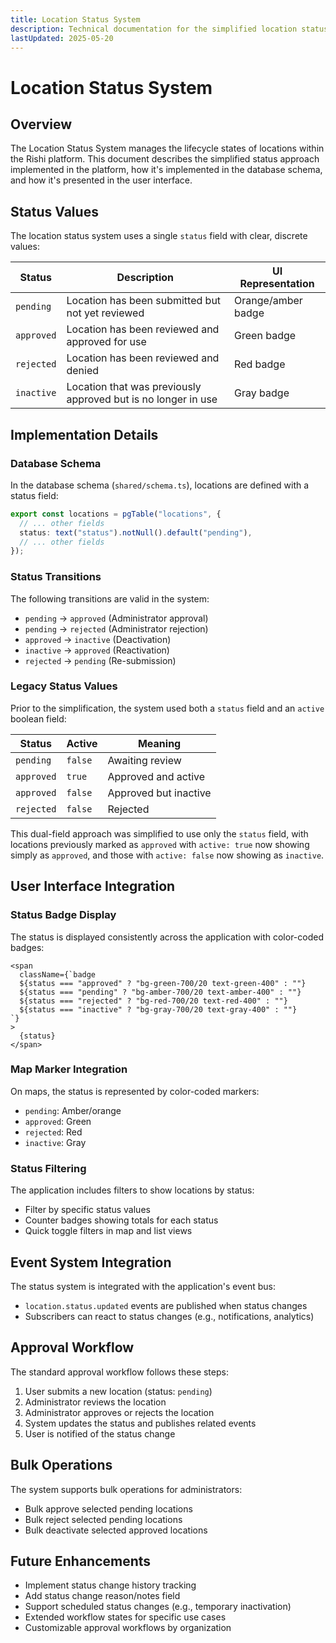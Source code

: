 ```yaml
---
title: Location Status System
description: Technical documentation for the simplified location status system in the Rishi platform
lastUpdated: 2025-05-20
---
```


# Location Status System

## Overview

The Location Status System manages the lifecycle states of locations within the Rishi platform. This document describes the simplified status approach implemented in the platform, how it's implemented in the database schema, and how it's presented in the user interface.

## Status Values

The location status system uses a single `status` field with clear, discrete values:

| Status     | Description                                                   | UI Representation  |
| ---------- | ------------------------------------------------------------- | ------------------ |
| `pending`  | Location has been submitted but not yet reviewed              | Orange/amber badge |
| `approved` | Location has been reviewed and approved for use               | Green badge        |
| `rejected` | Location has been reviewed and denied                         | Red badge          |
| `inactive` | Location that was previously approved but is no longer in use | Gray badge         |

## Implementation Details

### Database Schema

In the database schema (`shared/schema.ts`), locations are defined with a status field:

```typescript
export const locations = pgTable("locations", {
  // ... other fields
  status: text("status").notNull().default("pending"),
  // ... other fields
});
```

### Status Transitions

The following transitions are valid in the system:

- `pending` → `approved` (Administrator approval)
- `pending` → `rejected` (Administrator rejection)
- `approved` → `inactive` (Deactivation)
- `inactive` → `approved` (Reactivation)
- `rejected` → `pending` (Re-submission)

### Legacy Status Values

Prior to the simplification, the system used both a `status` field and an `active` boolean field:

| Status     | Active  | Meaning               |
| ---------- | ------- | --------------------- |
| `pending`  | `false` | Awaiting review       |
| `approved` | `true`  | Approved and active   |
| `approved` | `false` | Approved but inactive |
| `rejected` | `false` | Rejected              |

This dual-field approach was simplified to use only the `status` field, with locations previously marked as `approved` with `active: true` now showing simply as `approved`, and those with `active: false` now showing as `inactive`.

## User Interface Integration

### Status Badge Display

The status is displayed consistently across the application with color-coded badges:

```tsx
<span
  className={`badge 
  ${status === "approved" ? "bg-green-700/20 text-green-400" : ""} 
  ${status === "pending" ? "bg-amber-700/20 text-amber-400" : ""} 
  ${status === "rejected" ? "bg-red-700/20 text-red-400" : ""}
  ${status === "inactive" ? "bg-gray-700/20 text-gray-400" : ""}
`}
>
  {status}
</span>
```

### Map Marker Integration

On maps, the status is represented by color-coded markers:

- `pending`: Amber/orange
- `approved`: Green
- `rejected`: Red
- `inactive`: Gray

### Status Filtering

The application includes filters to show locations by status:

- Filter by specific status values
- Counter badges showing totals for each status
- Quick toggle filters in map and list views

## Event System Integration

The status system is integrated with the application's event bus:

- `location.status.updated` events are published when status changes
- Subscribers can react to status changes (e.g., notifications, analytics)

## Approval Workflow

The standard approval workflow follows these steps:

1. User submits a new location (status: `pending`)
2. Administrator reviews the location
3. Administrator approves or rejects the location
4. System updates the status and publishes related events
5. User is notified of the status change

## Bulk Operations

The system supports bulk operations for administrators:

- Bulk approve selected pending locations
- Bulk reject selected pending locations
- Bulk deactivate selected approved locations

## Future Enhancements

- Implement status change history tracking
- Add status change reason/notes field
- Support scheduled status changes (e.g., temporary inactivation)
- Extended workflow states for specific use cases
- Customizable approval workflows by organization
